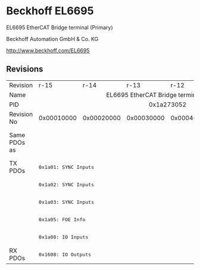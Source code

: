 # Beckhoff EL6695

EL6695 EtherCAT Bridge terminal (Primary)

Beckhoff Automation GmbH & Co. KG

http://www.beckhoff.com/EL6695

## Revisions
<table>
<tr >
<td>Revision</td>
<td>r-15</td>
<td>r-14</td>
<td>r-13</td>
<td>r-12</td>
<td>r-11</td>
<td>r-10</td>
</tr>
<tr >
<td>Name</td>
<td colspan=6 align="center">EL6695 EtherCAT Bridge terminal (Primary)</td>
</tr>
<tr >
<td>PID</td>
<td colspan=6 align="center">0x1a273052</td>
</tr>
<tr >
<td>Revision No</td>
<td>0x00010000</td>
<td>0x00020000</td>
<td>0x00030000</td>
<td>0x00040000</td>
<td>0x00050000</td>
<td>0x00060000</td>
</tr>
<tr >
<td>Same PDOs as</td>
<td colspan=3 align="center"></td>
<td colspan=3 align="center"><a href="EL6695-0002">EL6695-0002 r-10</a><br/><a href="EL6695-0002">EL6695-0002 r-11</a><br/><a href="EL6695-0002">EL6695-0002 r-12</a><br/><a href="EL6695-0002">EL6695-0002 r-13</a></td>
</tr>
<tr class="txpdo pdosection">
<td rowspan=5 valign=top>TX PDOs</td>
<td colspan=6 align="left"><pre>0x1a01: SYNC Inputs</pre></td>
<td></td>
</tr>
<tr class="txpdo pdosection">
<td colspan=6 align="left"><pre>0x1a02: SYNC Inputs</pre></td>
</tr>
<tr class="txpdo pdosection">
<td colspan=6 align="left"><pre>0x1a03: SYNC Inputs</pre></td>
</tr>
<tr class="txpdo pdosection">
<td colspan=6 align="left"><pre>0x1a05: FOE Info</pre></td>
</tr>
<tr class="txpdo pdosection">
<td colspan=6 align="left"><pre>0x1a08: IO Inputs</pre></td>
</tr>
<tr class="rxpdo pdosection">
<td rowspan=1 valign=top>RX PDOs</td>
<td colspan=6 align="left"><pre>0x1608: IO Outputs</pre></td>
<td></td>
</tr>
</table>
